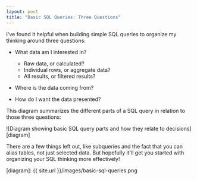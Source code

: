 ```yaml
---
layout: post
title: "Basic SQL Queries: Three Questions"
---
```


I've found it helpful when building simple SQL queries to organize my thinking around three questions:

* What data am I interested in?
  * Raw data, or calculated?
  * Individual rows, or aggregate data?
  * All results, or filtered results?

* Where is the data coming from?

* How do I want the data presented?

This diagram summarizes the different parts of a SQL query in relation to those three questions:

![Diagram showing basic SQL query parts and how they relate to decisions][diagram]

There are a few things left out, like subqueries and the fact that you can alias tables, not just selected data. But hopefully it'll get you started with organizing your SQL thinking more effectively!

[diagram]: {{ site.url }}/images/basic-sql-queries.png

